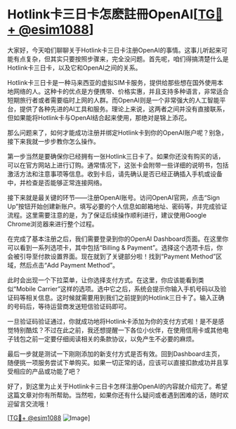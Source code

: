 # Hotlink卡三日卡怎麽註冊OpenAI[[TG💪+ @esim1088](https://t.me/s/esim1088)]

大家好，今天咱们聊聊关于Hotlink卡三日卡注册OpenAI的事情。这事儿听起来可能有点复杂，但其实只要按照步骤来，完全没问题。首先呢，咱们得搞清楚什么是Hotlink卡三日卡，以及它和OpenAI之间的关系。

Hotlink卡三日卡是一种马来西亚的虚拟SIM卡服务，提供给那些想在国外使用本地网络的人。这种卡的优点是方便携带、价格实惠，并且支持多种语言，非常适合短期旅行者或者需要临时上网的人群。而OpenAI则是一个非常强大的人工智能平台，提供了各种先进的AI工具和服务。理论上来说，这两者之间并没有直接联系，但如果能将Hotlink卡与OpenAI结合起来使用，那绝对是锦上添花。

那么问题来了，如何才能成功注册并绑定Hotlink卡到你的OpenAI账户呢？别急，接下来我就一步步教你怎么操作。

第一步当然是要确保你已经拥有一张Hotlink三日卡了。如果你还没有购买的话，可以在官方网站上进行订购。通常情况下，这张卡会附带一些详细的说明书，包括激活方法和注意事项等信息。收到卡后，请先确认是否已经正确插入手机或设备中，并检查是否能够正常连接网络。

接下来就是最关键的环节——注册OpenAI账号。访问OpenAI官网，点击“Sign Up”按钮开始创建新账户。填写必要的个人信息如邮箱地址、密码等，并完成验证流程。这里需要注意的是，为了保证后续操作顺利进行，建议使用Google Chrome浏览器来进行整个过程。

在完成了基本注册之后，我们需要登录到你的OpenAI Dashboard页面。在这里你可以看到一系列选项卡，其中包括“Billing & Payment”。选择这个选项卡后，你会被引导至付款设置界面。现在就到了关键部分啦！找到“Payment Method”区域，然后点击“Add Payment Method”。

此时会出现一个下拉菜单，让你选择支付方式。在这里，你应该能看到类似“Mobile Carrier”这样的选项。选中它之后，系统会提示你输入手机号码以及验证码等相关信息。这时候就需要用到我们之前提到的Hotlink三日卡了。输入正确的号码后，等待运营商发送短信验证码即可。

一旦验证码验证通过，你就成功地将Hotlink卡添加为你的支付方式啦！是不是感觉特别酷炫？不过在此之前，我还想提醒一下各位小伙伴，在使用信用卡或其他电子钱包之前一定要仔细阅读相关的条款协议，以免产生不必要的麻烦。

最后一步就是测试一下刚刚添加的新支付方式是否有效。回到Dashboard主页，随便挑一项服务尝试下单购买。如果一切正常的话，应该可以直接扣款成功并且享受相应的产品或功能了吧？

好了，到这里为止关于Hotlink卡三日卡怎样注册OpenAI的内容就介绍完了。希望这篇文章对你有所帮助。当然啦，如果你还有什么疑问或者遇到困难的话，随时欢迎留言交流哦！

[[TG💪+ @esim1088](https://t.me/s/esim1088) ![Image](https://i.postimg.cc/4NQfJmqS/Snipaste-2025-05-13-00-14-12.png)]